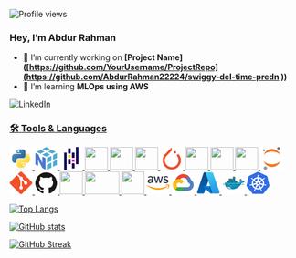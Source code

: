 <!-- Profile Views -->
<p align="left"> 
  <img src="https://komarev.com/ghpvc/?username=AbdurRahman22224&label=Profile%20views&color=0e75b6&style=flat" alt="Profile views" /> 
</p>

<!-- Intro -->
###  Hey, I’m Abdur Rahman  
- 🔭 I’m currently working on **[Project Name]([https://github.com/YourUsername/ProjectRepo](https://github.com/AbdurRahman22224/swiggy-del-time-predn ))**  
- 🌱 I’m learning **MLOps using AWS**  

<!-- Social Icons -->
<p align="left">
  <a href="https://linkedin.com/in/AbdurRahman22224" target="blank">
    <img src="https://raw.githubusercontent.com/rahuldkjain/github-profile-readme-generator/master/src/images/icons/Social/linked-in-alt.svg" alt="LinkedIn" height="30" width="40" />
</p>

<!-- Tools & Languages -->
### 🛠 Tools & Languages
<p>
  <img src="https://raw.githubusercontent.com/devicons/devicon/master/icons/python/python-original.svg" width="40" height="40"/>
  <img src="https://raw.githubusercontent.com/devicons/devicon/master/icons/numpy/numpy-original.svg" width="40" height="40"/>
  <img src="https://raw.githubusercontent.com/devicons/devicon/master/icons/pandas/pandas-original.svg" width="40" height="40"/>
  <img src="https://upload.wikimedia.org/wikipedia/commons/8/84/Matplotlib_icon.svg" width="40" height="40"/>
  <img src="https://streamlit.io/images/brand/streamlit-mark-color.svg" width="40" height="40"/>
  <img src="https://upload.wikimedia.org/wikipedia/commons/2/2d/Tensorflow_logo.svg" width="40" height="40"/>
  <img src="https://raw.githubusercontent.com/devicons/devicon/master/icons/pytorch/pytorch-original.svg" width="40" height="40"/>
  <img src="https://upload.wikimedia.org/wikipedia/commons/a/ae/Keras_logo.svg" width="40" height="40"/>
  <img src="https://upload.wikimedia.org/wikipedia/commons/0/05/Scikit_learn_logo_small.svg" width="40" height="40"/>
  <img src="https://upload.wikimedia.org/wikipedia/commons/3/32/OpenCV_Logo_with_text_svg_version.svg" width="40" height="40"/>
  <img src="https://raw.githubusercontent.com/devicons/devicon/master/icons/jupyter/jupyter-original.svg" width="40" height="40"/>
  <img src="https://raw.githubusercontent.com/devicons/devicon/master/icons/git/git-original.svg" width="40" height="40"/>
  <img src="https://raw.githubusercontent.com/devicons/devicon/master/icons/github/github-original.svg" width="40" height="40"/>
  <img src="https://dvc.org/img/logo-white.svg" width="40" height="40"/>
  <img src="https://shorturl.at/wItu4" width="60" height="40"/>
  <img src="https://fastapi.tiangolo.com/img/logo-margin/logo-teal.png" width="40" height="40"/>
  <img src="https://raw.githubusercontent.com/devicons/devicon/master/icons/amazonwebservices/amazonwebservices-original.svg" width="40" height="40"/>
  <img src="https://raw.githubusercontent.com/devicons/devicon/master/icons/googlecloud/googlecloud-original.svg" width="40" height="40"/>
  <img src="https://raw.githubusercontent.com/devicons/devicon/master/icons/azure/azure-original.svg" width="40" height="40"/>
  <img src="https://raw.githubusercontent.com/devicons/devicon/master/icons/docker/docker-original.svg" width="40" height="40"/>
  <img src="https://raw.githubusercontent.com/devicons/devicon/master/icons/kubernetes/kubernetes-plain.svg" width="40" height="40"/>
</p>



<!-- Most Used Languages -->
![Top Langs](https://github-readme-stats.vercel.app/api/top-langs/?username=AbdurRahman22224&layout=compact)

<!-- GitHub Stats -->
![GitHub stats](https://github-readme-stats.vercel.app/api?username=AbdurRahman22224&show_icons=true&count_private=true)

<!-- Streak Stats -->
![GitHub Streak](https://streak-stats.demolab.com?user=AbdurRahman22224&theme=default)

